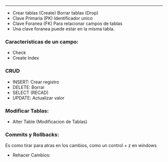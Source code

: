 
---

- Crear tablas (Create) Borrar tablas (Drop)
- Clave Primaria (PK) Identificador unico 
- Clave Foranea (FK) Para relacionar campos de tablas 
- Una clave foranea puede estar en la misma tabla.


### Caracteristicas de un campo: 
- Check
- Create Index
### CRUD
- INSERT: Crear registro
- DELETE: Borrar
- SELECT (RECAD)
- UPDATE: Actualizar valor

### Modificar Tablas: 
- Alter Table (Modificacion de Tablas)

### Commits y Rollbacks: 
Es como tirar para atras en los cambios, como un control + z en windows
- Rehacer Cambios:
















